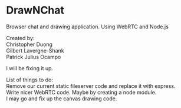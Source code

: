 # DrawNChat
Browser chat and drawing application. Using WebRTC and Node.js  

Created by:  
Christopher Duong  
Gilbert Lavergne-Shank  
Patrick Julius Ocampo  

I will be fixing it up.  

List of things to do:  
Remove our current static fileserver code and replace it with express.  
Write nicer WebRTC code. Maybe by creating a node module.  
I may go and fix up the canvas drawing code.
